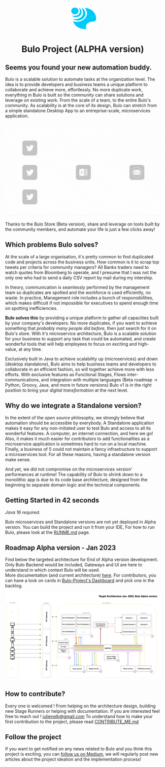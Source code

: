 <div align="center">
    <img src="assets/bulo-logo.png" width="100" />
    <h1 class="title" >Bulo Project (ALPHA version)</h1>  
</div>

## Seems you found your new automation buddy.

Bulo is a scalable solution to automate tasks at the organization level. The idea is to provide developers and business teams a unique platform to collaborate and achieve more, effortlessly. 
No more duplicate work, everything in Bulo is built so the community can share solutions and leverage on existing work. From the scale of a team, to the entire Bulo's community.
As scalability is at the core of its design, Bulo can stretch from a simple standalone Desktop App to an entreprise-scale, microservices application.
<br/>
<br/>
<div align="center">
<img src="assets/flow_example_adobe.gif" width="600"/>
</div>  
<br/>
Thanks to the Bulo Store (Beta version), share and leverage on tools built by the community members, and automate your life is just a few clicks away!

## Which problems Bulo solves?  

At the scale of a large organisation, it's pretty common to find duplicated code and projects across the business units. How common is it to scrap top tweets per criteria for community managers? All Banks traders need to watch quotes from Bloomberg to operate, 
and I presume that I was not the only one who had to send a daily CSV report by mail during my intership. 

In theory, communication is seamlessly performed by the management team so duplicates are spotted and the workforce is used efficiently, no waste. In practice, Management role includes a bunch of responsibilities, which makes difficult if not impossible for executives to spend enough time on spotting inefficiencies.

**Bulo solves this** by providing a unique platform to gather all capacities built by your company's developers. No more duplicates, if you want to achieve something that _probably many people did before_, 
then just search for it on Bulo's store. With it's microservice architecture, Bulo is a scalable solution for your business to support any task that could be automated, and create wonderful tools that will help employees to focus on exciting and high-value, at any time.

Exclusively built in Java to achieve scalability up (microservices) and down (desktop standalone), Bulo aims to help business teams and developers to collaborate in an efficient fashion, so will together achieve more with less efforts. 
With exclusive features as Functional Stages, Flows inter-communications, and integration with multiple languages (Beta roadmap -> Python, Groovy, Java, and more in future versions) Bulo v1 is in the right position to bring your _digital transformation_ at the next level.  

## Why do we integrate a Standalone version? 

In the extent of the _open source_ philosophy, we strongly believe that automation should be accessible by everybody. A Standalone application makes it easy for any non-initiated user to test Bulo and access to all its wonderful features. A computer, an internet connection, and here we go!
Also, it makes it much easier for contributors to add functionalities as a microservice application is sometimes hard to run on a local machine. Finally, a business of 5 could not maintain a fancy infrastructure to support a microservices tool. For all these reasons, having a standalone version make sense.

And yet, we did not compromise on the microservices version' performances at runtime! The capability of Bulo to shrink down to a monolithic app is due to its code base architecture, designed from the beginning to separate domain logic and the technical components.

## Getting Started in 42 seconds  
_Java 16 required_. 

Bulo microservices and Standalone versions are not yet deployed in Alpha version. You can build the project and run it from your IDE, For how to run Bulo, please look at the [RUNME.md](RUNME.md) page.

## Roadmap Alpha version - Jan 2023 

Find below the targeted architecture for End of Alpha version development. Only Bulo Backend would be included, Gateways and UI are here to understand in which context Bulo will  be used.  
More documentation (and current architecture) [here](ALPHA_VERSION_roadmap.md). For contributors, you can have a look on cards in [Bulo-Project's Dashboard](https://github.com/orgs/maukaim/projects/3) and pick one in the backlog.
 
<img src="assets/bulo_alpha_target_architecture.png" width="800"/>

## How to contribute? 

Every one is welcomed ! From helping on the architecture design, building new Stage Runners or helping with documentation. If you are interested feel free to reach out ! julienelk@gmail.com 
To understand how to make your first contribution to the project, please read [CONTRIBUTE_ME.md](CONTRIBUTE_ME.md)  

## Follow the project  

If you want to get notified on any news related to Bulo and you think this project is exciting,
you can [follow us on Medium](https://medium.com/@JulienElkaim), we will regularly post new articles about the project ideation and the implementation process!
